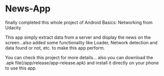 # News-App

finally completed this whole project of Android Basics: Networking from Udacity

This app simply extract data from a server and display the news on the screen...also added some functionality like Loader, Network detection and data found or not, etc. to make this app perform.

You can check this project for more details...
also
you can download the .apk file(/app/release/app-release.apk) and install it directly on your phone to use this app.
